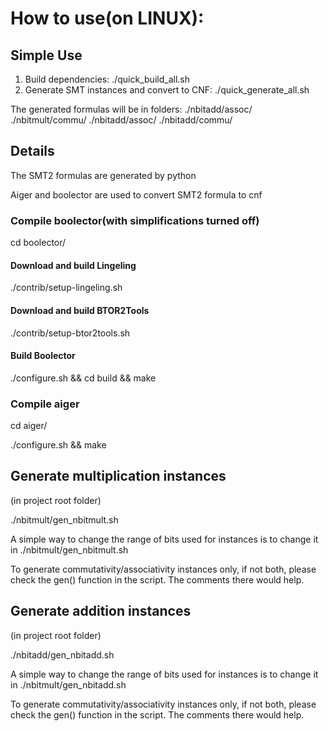 # How to use(on LINUX):
## Simple Use
1. Build dependencies: ./quick_build_all.sh
2. Generate SMT instances and convert to CNF: ./quick_generate_all.sh

The generated formulas will be in folders: ./nbitadd/assoc/ ./nbitmult/commu/ ./nbitadd/assoc/ ./nbitadd/commu/

## Details
The SMT2 formulas are generated by python

Aiger and boolector are used to convert SMT2 formula to cnf

### Compile boolector(with simplifications turned off)
cd boolector/
#### Download and build Lingeling
./contrib/setup-lingeling.sh
#### Download and build BTOR2Tools
./contrib/setup-btor2tools.sh
#### Build Boolector
./configure.sh && cd build && make
### Compile aiger
cd aiger/

./configure.sh && make

## Generate multiplication instances
(in project root folder)

./nbitmult/gen_nbitmult.sh

A simple way to change the range of bits used for instances is to change it in ./nbitmult/gen_nbitmult.sh

To generate commutativity/associativity instances only, if not both, please check the gen() function in the script. The comments there would help.
## Generate addition instances
(in project root folder)

./nbitadd/gen_nbitadd.sh

A simple way to change the range of bits used for instances is to change it in ./nbitmult/gen_nbitadd.sh

To generate commutativity/associativity instances only, if not both, please check the gen() function in the script. The comments there would help.
